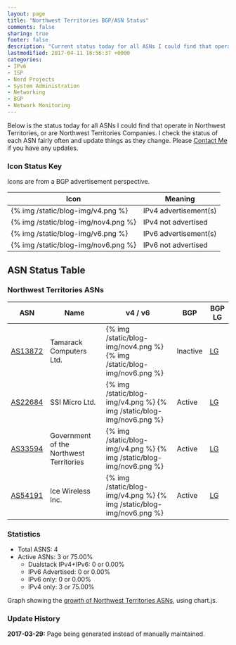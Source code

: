 ```yaml
---
layout: page
title: "Northwest Territories BGP/ASN Status"
comments: false
sharing: true
footer: false
description: "Current status today for all ASNs I could find that operate in Northwest Territories, or are Northwest Territories Companies."
lastmodified: 2017-04-11 18:56:37 +0000
categories:
- IPv6
- ISP
- Nerd Projects
- System Administration
- Networking
- BGP
- Network Monitoring
---
```

Below is the status today for all ASNs I could find that operate in Northwest Territories, or are Northwest Territories Companies. I check the status of each ASN fairly often and update things as they change. Please [Contact Me](/contact/) if you have any updates.

### Icon Status Key

Icons are from a BGP advertisement perspective.

Icon | Meaning
---- | -------
{% img /static/blog-img/v4.png %} | IPv4 advertisement(s)
{% img /static/blog-img/nov4.png %} | IPv4 not advertised
{% img /static/blog-img/v6.png %} | IPv6 advertisement(s)
{% img /static/blog-img/nov6.png %} | IPv6 not advertised

## ASN Status Table

### Northwest Territories ASNs

ASN | Name | v4 / v6 | BGP | BGP LG
--- | ---- | ------- | --- | ------
[AS13872](https://stat.ripe.net/AS13872) | Tamarack Computers Ltd. | {% img /static/blog-img/nov4.png %} {% img /static/blog-img/nov6.png %} | Inactive | [LG](http://lg.hextet.net/cgi-bin/bgplg?cmd=show+ip+bgp+source-as&req=13872)
[AS22684](https://stat.ripe.net/AS22684) | SSI Micro Ltd. | {% img /static/blog-img/v4.png %} {% img /static/blog-img/nov6.png %} | Active | [LG](http://lg.hextet.net/cgi-bin/bgplg?cmd=show+ip+bgp+source-as&req=22684)
[AS33594](https://stat.ripe.net/AS33594) | Government of the Northwest Territories | {% img /static/blog-img/v4.png %} {% img /static/blog-img/nov6.png %} | Active | [LG](http://lg.hextet.net/cgi-bin/bgplg?cmd=show+ip+bgp+source-as&req=33594)
[AS54191](https://stat.ripe.net/AS54191) | Ice Wireless Inc. | {% img /static/blog-img/v4.png %} {% img /static/blog-img/nov6.png %} | Active | [LG](http://lg.hextet.net/cgi-bin/bgplg?cmd=show+ip+bgp+source-as&req=54191)

### Statistics

* Total ASNS: 4
* Active ASNs: 3 or 75.00%
  * Dualstack IPv4+IPv6: 0 or 0.00%
  * IPv6 Advertised: 0 or 0.00%
  * IPv6 only: 0 or 0.00%
  * IPv4 only: 3 or 75.00%

Graph showing the [growth of Northwest Territories ASNs](/bgp/nt/asns/), using chart.js.

### Update History

**2017-03-29:** Page being generated instead of manually maintained.
